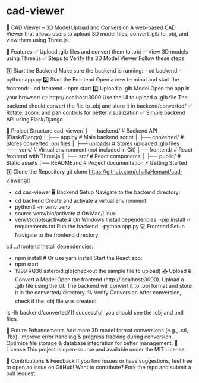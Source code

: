 # cad-viewer
📌 CAD Viewer – 3D Model Upload and Conversion
A web-based CAD Viewer that allows users to upload 3D model files, convert .glb to .obj, and view them using Three.js.

🚀 Features
✅ Upload .glb files and convert them to .obj
✅ View 3D models using Three.js
✅ Steps to Verify the 3D Model Viewer
Follow these steps:

1️⃣ Start the Backend
Make sure the backend is running:
    -  cd backend
    -  python app.py
2️⃣ Start the Frontend
Open a new terminal and start the frontend:
    -  cd frontend
    - npm start
3️⃣ Upload a .glb Model
Open the app in your browser:
👉 http://localhost:3000
Use the UI to upload a .glb file
The backend should convert the file to .obj and store it in backend/converted/
✅ Rotate, zoom, and pan controls for better visualization
✅ Simple backend API using Flask/Django

📂 Project Structure
cad-viewer/
│── backend/        # Backend API (Flask/Django)
│   ├── app.py      # Main backend script
│   ├── converted/  # Stores converted .obj files
│   ├── uploads/    # Stores uploaded .glb files
│   ├── venv/       # Virtual environment (not included in Git)
│── frontend/       # React frontend with Three.js
│   ├── src/        # React components
│   ├── public/     # Static assets
│── README.md       # Project documentation
⚡ Getting Started
1️⃣ Clone the Repository
git clone https://github.com/challaHemant/cad-viewer.git
   - cd cad-viewer
🖥️ Backend Setup
Navigate to the backend directory:
   - cd backend
Create and activate a virtual environment:
   - python3 -m venv venv
   - source venv/bin/activate  # On Mac/Linux
   - venv\Scripts\activate      # On Windows
Install dependencies:
  -pip install -r requirements.txt
Run the backend:
  -python app.py
💻 Frontend Setup
Navigate to the frontend directory:

cd ../frontend
Install dependencies:

  - npm install  # Or use yarn install
Start the React app:
  - npm start
  - 1999 RQ36 asteroid.glb(checkout the sample file to upload)
📤 Upload & Convert a Model
Open the frontend (http://localhost:3000).
Upload a .glb file using the UI.
The backend will convert it to .obj format and store it in the converted/ directory.
🔍 Verify Conversion
After conversion, check if the .obj file was created:

ls -lh backend/converted/
If successful, you should see the .obj and .mtl files.

🎯 Future Enhancements
Add more 3D model format conversions (e.g., .stl, .fbx).
Improve error handling & progress tracking during conversion.
Optimize file storage & database integration for better management.
📜 License
This project is open-source and available under the MIT License.

🌟 Contributions & Feedback
If you find issues or have suggestions, feel free to open an issue on GitHub!
Want to contribute? Fork the repo and submit a pull request.

